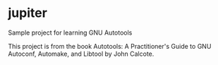 # jupiter
Sample project for learning GNU Autotools

This project is from the book Autotools: A Practitioner's Guide to GNU Autoconf,
Automake, and Libtool by John Calcote.
